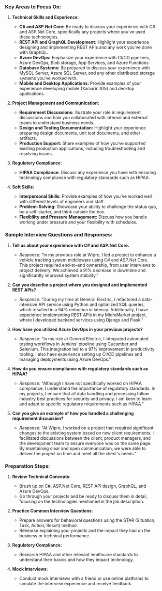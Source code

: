 ### Key Areas to Focus On:
1. **Technical Skills and Experience:**
   - **C# and ASP.Net Core:** Be ready to discuss your experience with C# and ASP.Net Core, specifically any projects where you've used these technologies.
   - **REST API and GraphQL Development:** Highlight your experience designing and implementing REST APIs and any work you've done with GraphQL.
   - **Azure DevOps:** Emphasize your experience with CI/CD pipelines, Azure DevOps, Blob storage, App Services, and Azure Functions.
   - **Database Systems:** Be prepared to discuss your experience with MySQL Server, Azure SQL Server, and any other distributed storage systems you've worked with.
   - **Mobile and Desktop Applications:** Provide examples of your experience developing mobile (Xamarin IOS) and desktop applications.

2. **Project Management and Communication:**
   - **Requirement Discussions:** Illustrate your role in requirement discussions and how you collaborated with internal and external teams to understand business needs.
   - **Design and Testing Documentation:** Highlight your experience preparing design documents, unit test documents, and other artifacts.
   - **Production Support:** Share examples of how you've supported existing production applications, including troubleshooting and resolving issues.

3. **Regulatory Compliance:**
   - **HIPAA Compliance:** Discuss any experience you have with ensuring technology compliance with regulatory standards such as HIPAA.

4. **Soft Skills:**
   - **Interpersonal Skills:** Provide examples of how you've worked well with different levels of engineers and staff.
   - **Problem-Solving:** Showcase your ability to challenge the status quo, be a self-starter, and think outside the box.
   - **Flexibility and Pressure Management:** Discuss how you handle working under pressure and your flexibility with schedules.

### Sample Interview Questions and Responses:

1. **Tell us about your experience with C# and ASP.Net Core.**
   - *Response:* "In my previous role at Wipro, I led a project to enhance a vehicle tracking system middleware using C# and ASP.Net Core. This project required end-to-end ownership, from user interviews to project delivery. We achieved a 91% decrease in downtime and significantly improved system stability."

2. **Can you describe a project where you designed and implemented REST APIs?**
   - *Response:* "During my time at General Electric, I refactored a data-intensive API service using Python and optimized SQL queries, which resulted in a 94% reduction in latency. Additionally, I have experience implementing REST APIs in my MicroMarket project, where I developed backend services using Django and Flask."

3. **How have you utilized Azure DevOps in your previous projects?**
   - *Response:* "In my role at General Electric, I integrated automated testing workflows in Jenkins' pipeline using Cucumber and Selenium. This integration led to a 97% improvement in productivity tooling. I also have experience setting up CI/CD pipelines and managing deployments using Azure DevOps."

4. **How do you ensure compliance with regulatory standards such as HIPAA?**
   - *Response:* "Although I have not specifically worked on HIPAA compliance, I understand the importance of regulatory standards. In my projects, I ensure that all data handling and processing follow industry best practices for security and privacy. I am keen to learn and adapt to specific regulatory requirements such as HIPAA."

5. **Can you give an example of how you handled a challenging requirement discussion?**
   - *Response:* "At Wipro, I worked on a project that required significant changes to the existing system based on new client requirements. I facilitated discussions between the client, product managers, and the development team to ensure everyone was on the same page. By maintaining clear and open communication, we were able to deliver the project on time and meet all the client's needs."

### Preparation Steps:
1. **Review Technical Concepts:**
   - Brush up on C#, ASP.Net Core, REST API design, GraphQL, and Azure DevOps.
   - Go through your projects and be ready to discuss them in detail, focusing on the technologies mentioned in the job description.

2. **Practice Common Interview Questions:**
   - Prepare answers for behavioral questions using the STAR (Situation, Task, Action, Result) method.
   - Rehearse explaining your projects and the impact they had on the business or technical performance.

3. **Regulatory Compliance:**
   - Research HIPAA and other relevant healthcare standards to understand their basics and how they impact technology.

4. **Mock Interviews:**
   - Conduct mock interviews with a friend or use online platforms to simulate the interview experience and receive feedback.
